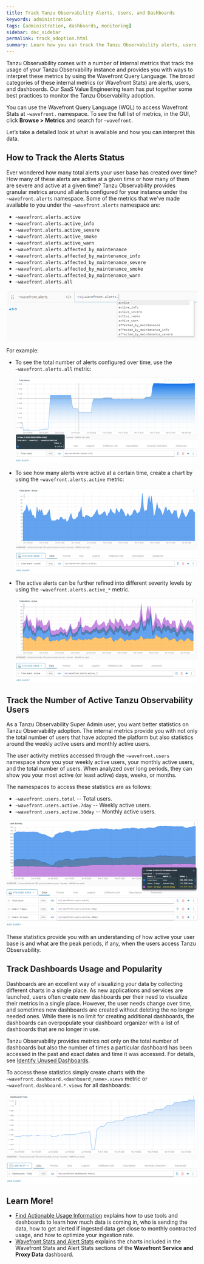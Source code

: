 ```yaml
---
title: Track Tanzu Observability Alerts, Users, and Dashboards
keywords: administration
tags: [administration, dashboards, monitoring]
sidebar: doc_sidebar
permalink: track_adoption.html
summary: Learn how you can track the Tanzu Observability alerts, users, and dashboards with usage metadata.
---
```


Tanzu Observability comes with a number of internal metrics that track the usage of your Tanzu Observability instance and provides you with ways to interpret these metrics by using the Wavefront Query Language. The broad categories of these internal metrics (or Wavefront Stats) are alerts, users, and dashboards. Our SaaS Value Engineering team has put together some best practices to monitor the Tanzu Observability adoption.

You can use the Wavefront Query Language (WQL) to access Wavefront Stats at `~wavefront.` namespace. To see the full list of metrics, in the GUI, click **Browse > Metrics** and search for `~wavefront`. 

Let’s take a detailed look at what is available and how you can interpret this data.

## How to Track the Alerts Status

Ever wondered how many total alerts your user base has created over time? How many of these alerts are active at a given time or how many of them are severe and active at a given time? Tanzu Observability provides granular metrics around all alerts configured for your instance under the `~wavefront.alerts` namespace. Some of the metrics that we've made available to you under the `~wavefront.alerts` namespace are:

* `~wavefront.alerts.active`
* `~wavefront.alerts.active_info`
* `~wavefront.alerts.active_severe`
* `~wavefront.alerts.active_smoke`
* `~wavefront.alerts.active_warn`
* `~wavefront.alerts.affected_by_maintenance`
* `~wavefront.alerts.affected_by_maintenance_info`
* `~wavefront.alerts.affected_by_maintenance_severe`
* `~wavefront.alerts.affected_by_maintenance_smoke`
* `~wavefront.alerts.affected_by_maintenance_warn`
* `~wavefront.alerts.all`

![A screenshot of a ts query with the ~wavefront.alerts namespace entered to display the list of the metrics above.](images/wavefront_alert_namespace.png)

For example:

* To see the total number of alerts configured over time, use the `~wavefront.alerts.all` metric:

  ![A screenshot of a chart displaying all alerts.](images/wavefront_alerts_all.png)

* To see how many alerts were active at a certain time, create a chart by using the `~wavefront.alerts.active` metric:

  ![A screenshot of a chart displaying all active alerts.](images/wavefront_alerts_active.png)

* The active alerts can be further refined into different severity levels by using the `~wavefront.alerts.active_*` metric.

  ![A screenshot of a chart displaying a breakdown of the active alerts by severity.](images/wavefront_alerts_active_breakdown.png)

## Track the Number of Active Tanzu Observability Users

As a Tanzu Observability Super Admin user, you want better statistics on Tanzu Observability adoption. The internal metrics provide you with not only the total number of users that have adopted the platform but also statistics around the weekly active users and monthly active users. 

The user activity metrics accessed through the `~wavefront.users` namespace show you your weekly active users, your monthly active users, and the total number of users. When analyzed over long periods, they can show you your most active (or least active) days, weeks, or months.

The namespaces to access these statistics are as follows:

* `~wavefront.users.total` -- Total users.
* `~wavefront.users.active.7day` -- Weekly active users.
* `~wavefront.users.active.30day` -- Monthly active users.

![A screenshot of a chart displaying the number of total active users, weekly active users and monthly active users over a 6-months period.](images/user_activity.png)

These statistics provide you with an understanding of how active your user base is and what are the peak periods, if any, when the users access Tanzu Observability.

## Track Dashboards Usage and Popularity

Dashboards are an excellent way of visualizing your data by collecting different charts in a single place. As new applications and services are launched, users often create new dashboards per their need to visualize their metrics in a single place. However, the user needs change over time, and sometimes new dashboards are created without deleting the no longer needed ones. While there is no limit for creating additional dashboards, the dashboards can overpopulate your dashboard organizer with a list of dashboards that are no longer in use.

Tanzu Observability provides metrics not only on the total number of dashboards but also the number of times a particular dashboard has been accessed in the past and exact dates and time it was accessed. For details, see [Identify Unused Dashboards](ui_dashboards.html#identify-unused-dashboards).

To access these statistics simply create charts with the `~wavefront.dashboard.<dashboard_name>.views` metric or `~wavefront.dashboard.*.views` for all dashboards:

![An image of a chart displaying all dashboards within the last 6 months.](images/dashboards_total_chart.png)

## Learn More!

* [Find Actionable Usage Information](wavefront_usage_info.html) explains how to use tools and dashboards to learn how much data is coming in, who is sending the data, how to get alerted if ingested data get close to monthly contracted usage, and how to optimize your ingestion rate.
* [Wavefront Stats and Alert Stats](wavefront_monitoring.html#wavefront-stats-and-alert-stats) explains the charts included in the Wavefront Stats and Alert Stats sections of the **Wavefront Service and Proxy Data** dashboard.
